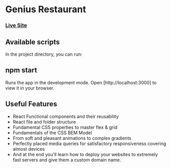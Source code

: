 # Genius Restaurant
### [Live Site](https://genius-restaurant.vercel.app/)

## Available scripts
In the project directory, you can run:

## npm start
Runs the app in the development mode.
Open [http://localhost:3000] to view it in your browser.


## Useful Features
- React Functional components and their reusability
- React file and folder structure
- Fundamental CSS properties to master flex & grid
- Fundamentals of the CSS BEM Model
- From soft and pleasant animations to complex gradients
- Perfectly placed media queries for satisfactory responsiveness covering almost devices
- And at the end you'll learn how to deploy your websites to extremely fast servers and give them a custom domain name.
